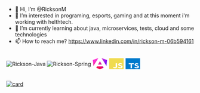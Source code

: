 - 👋 Hi, I’m @RicksonM
- 👀 I’m interested in programing, esports, gaming and at this moment i'm working with helthtech.
- 🌱 I’m currently learning about java, microservices, tests, cloud and some technologies 
- 📫 How to reach me? https://www.linkedin.com/in/rickson-m-06b594161         

<div style="display: inline_block"><br>
  <img align="center" alt="Rickson-Java" height="30" width="40" src="https://cdn.jsdelivr.net/gh/devicons/devicon/icons/java/java-original.svg" />        
  <img align="center" alt="Rickson-Spring" height="30" width="40" src="https://cdn.jsdelivr.net/gh/devicons/devicon/icons/spring/spring-original.svg" /> 
  <img align="center" alt="Rickson-CSS" height="30" width="40" src="https://raw.githubusercontent.com/devicons/devicon/master/icons/angular/angular-original.svg">
  <img align="center" alt="Rickson-Js" height="30" width="40" src="https://raw.githubusercontent.com/devicons/devicon/master/icons/javascript/javascript-plain.svg">
  <img align="center" alt="Rickson-Ts" height="30" width="40" src="https://raw.githubusercontent.com/devicons/devicon/master/icons/typescript/typescript-plain.svg"> 
</div>
<br>

[![card](https://github-readme-stats.vercel.app/api?username=ricksonm&theme=Dracula&show_icons=true)](https://github.com/anuraghazra/github-readme-stats) 




<!---
RicksonM/RicksonM is a ✨ special ✨ repository because its `README.md` (this file) appears on your GitHub profile.
You can click the Preview link to take a look at your changes.
--->
